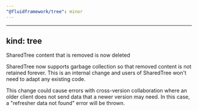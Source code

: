 ```yaml
---
"@fluidframework/tree": minor
---
```

---
kind: tree
---

SharedTree content that is removed is now deleted

SharedTree now supports garbage collection so that removed content is not retained forever.
This is an internal change and users of SharedTree won't need to adapt any existing code.

This change could cause errors with cross-version collaboration where an older client does not send data that a newer
version may need. In this case, a "refresher data not found" error will be thrown.
